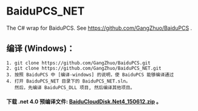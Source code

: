 # BaiduPCS_NET
The C# wrap for BaiduPCS. See https://github.com/GangZhuo/BaiduPCS .

## 编译 (Windows)：
    1. git clone https://github.com/GangZhuo/BaiduPCS.git
    2. git clone https://github.com/GangZhuo/BaiduPCS_NET.git
    3. 按照 BaiduPCS 中 [编译-windows] 的说明，使 BaiduPCS 能够编译通过
    4. 打开 BaiduPCS_NET 目录下的 BaiduPCS_NET.sln。
	   然后，先编译 BaiduPCS_DLL 项目, 然后编译其他项目。

#### 下载 .net 4.0 预编译文件: [BaiduCloudDisk.Net4_150612.zip] 。

[BaiduCloudDisk.Net4_150612.zip]: https://sourceforge.net/projects/baidupcs/files/Windows/
[编译-windows]:   https://github.com/GangZhuo/BaiduPCS/blob/master/README.md#编译-windows

